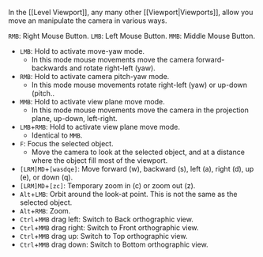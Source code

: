 In the [[Level Viewport]], any many other [[Viewport|Viewports]], allow you  move an manipulate the camera in various ways.

`RMB`: Right Mouse Button.
`LMB`: Left Mouse Button.
`MMB`: Middle Mouse Button.


- `LMB`: Hold to activate move-yaw mode.
	- In this mode mouse movements move the camera forward-backwards and rotate right-left (yaw).
- `RMB`: Hold to activate camera pitch-yaw mode.
	- In this mode mouse movements rotate right-left (yaw) or up-down (pitch..
- `MMB`: Hold to activate view plane move mode.
	- In this mode mouse movements move the camera in the projection plane, up-down, left-right.
- `LMB`+`RMB`: Hold to activate view plane move mode.
	- Identical to `MMB`.
- `F`: Focus the selected object.
	- Move the camera to look at the selected object, and at a distance where the object fill most of the viewport.
- `[LRM]MD`+`[wasdqe]`: Move forward (w), backward (s), left (a), right (d), up (e), or down (q).
- `[LRM]MD`+`[zc]`: Temporary zoom in (c) or zoom out (z).
- `Alt`+`LMB`: Orbit around the look-at point. This is not the same as the selected object.
- `Alt`+`RMB`: Zoom.
- `Ctrl`+`MMB` drag left: Switch to Back orthographic view.
- `Ctrl`+`MMB` drag right: Switch to Front orthographic view.
- `Ctrl`+`MMB` drag up: Switch to Top orthographic view.
- `Ctrl`+`MMB` drag down: Switch to Bottom orthographic view.